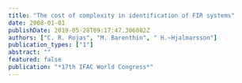 ```yaml
---
title: "The cost of complexity in identification of FIR systems"
date: 2008-01-01
publishDate: 2019-05-28T09:17:47.306082Z
authors: ["C. R. Rojas", "M. Barenthin", " H.~Hjalmarsson"]
publication_types: ["1"]
abstract: ""
featured: false
publication: "*17th IFAC World Congress*"
---
```


